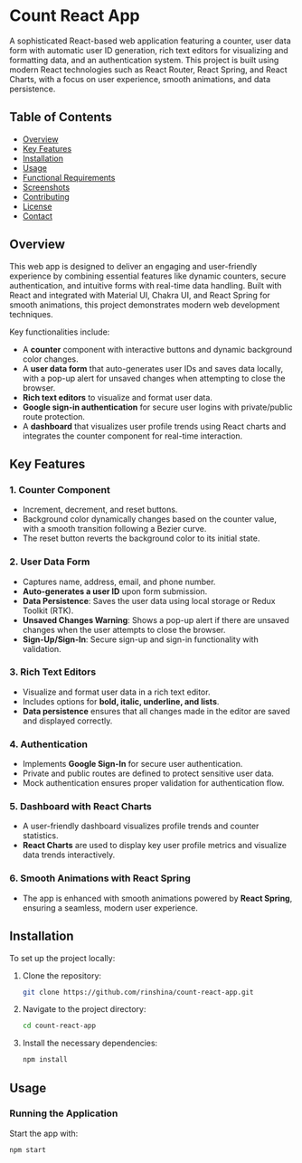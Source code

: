 # Count React App

A sophisticated React-based web application featuring a counter, user data form with automatic user ID generation, rich text editors for visualizing and formatting data, and an authentication system. This project is built using modern React technologies such as React Router, React Spring, and React Charts, with a focus on user experience, smooth animations, and data persistence.

## Table of Contents
- [Overview](#overview)
- [Key Features](#key-features)
- [Installation](#installation)
- [Usage](#usage)
- [Functional Requirements](#functional-requirements)
- [Screenshots](#screenshots)
- [Contributing](#contributing)
- [License](#license)
- [Contact](#contact)

## Overview

This web app is designed to deliver an engaging and user-friendly experience by combining essential features like dynamic counters, secure authentication, and intuitive forms with real-time data handling. Built with React and integrated with Material UI, Chakra UI, and React Spring for smooth animations, this project demonstrates modern web development techniques.

Key functionalities include:
- A **counter** component with interactive buttons and dynamic background color changes.
- A **user data form** that auto-generates user IDs and saves data locally, with a pop-up alert for unsaved changes when attempting to close the browser.
- **Rich text editors** to visualize and format user data.
- **Google sign-in authentication** for secure user logins with private/public route protection.
- A **dashboard** that visualizes user profile trends using React charts and integrates the counter component for real-time interaction.

## Key Features

### 1. **Counter Component**
- Increment, decrement, and reset buttons.
- Background color dynamically changes based on the counter value, with a smooth transition following a Bezier curve.
- The reset button reverts the background color to its initial state.

### 2. **User Data Form**
- Captures name, address, email, and phone number.
- **Auto-generates a user ID** upon form submission.
- **Data Persistence**: Saves the user data using local storage or Redux Toolkit (RTK).
- **Unsaved Changes Warning**: Shows a pop-up alert if there are unsaved changes when the user attempts to close the browser.
- **Sign-Up/Sign-In**: Secure sign-up and sign-in functionality with validation.

### 3. **Rich Text Editors**
- Visualize and format user data in a rich text editor.
- Includes options for **bold, italic, underline, and lists**.
- **Data persistence** ensures that all changes made in the editor are saved and displayed correctly.

### 4. **Authentication**
- Implements **Google Sign-In** for secure user authentication.
- Private and public routes are defined to protect sensitive user data.
- Mock authentication ensures proper validation for authentication flow.

### 5. **Dashboard with React Charts**
- A user-friendly dashboard visualizes profile trends and counter statistics.
- **React Charts** are used to display key user profile metrics and visualize data trends interactively.

### 6. **Smooth Animations with React Spring**
- The app is enhanced with smooth animations powered by **React Spring**, ensuring a seamless, modern user experience.

## Installation

To set up the project locally:

1. Clone the repository:
    ```bash
    git clone https://github.com/rinshina/count-react-app.git
    ```
2. Navigate to the project directory:
    ```bash
    cd count-react-app
    ```
3. Install the necessary dependencies:
    ```bash
    npm install
    ```

## Usage

### Running the Application

Start the app with:
```bash
npm start
